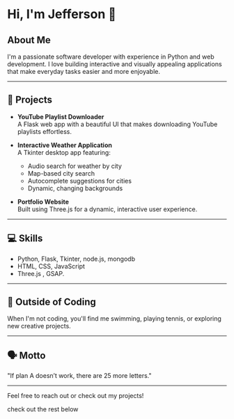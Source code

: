 # Hi, I'm Jefferson 👋

## About Me

I'm a passionate software developer with experience in Python and web development. I love building interactive and visually appealing applications that make everyday tasks easier and more enjoyable.

---

## 🌟 Projects

- **YouTube Playlist Downloader**  
  A Flask web app with a beautiful UI that makes downloading YouTube playlists effortless.

- **Interactive Weather Application**  
  A Tkinter desktop app featuring:
  - Audio search for weather by city
  - Map-based city search
  - Autocomplete suggestions for cities
  - Dynamic, changing backgrounds

- **Portfolio Website**  
  Built using Three.js for a dynamic, interactive user experience.

---

## 💻 Skills

- Python, Flask, Tkinter, node.js, mongodb
- HTML, CSS, JavaScript
- Three.js , GSAP.

---

## 🎾 Outside of Coding

When I'm not coding, you'll find me swimming, playing tennis, or exploring new creative projects.

---

## 🗣️ Motto

 "If plan A doesn’t work, there are 25 more letters."

---

Feel free to reach out or check out my projects!

check out the rest below
